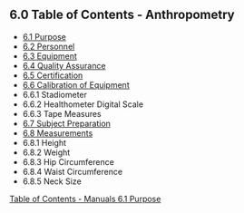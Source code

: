 ## 6.0 Table of Contents - Anthropometry

* [6.1 Purpose](:pages_path:/manuals/anthropometry/6-01-purpose.md)
* [6.2 Personnel](:pages_path:/manuals/anthropometry/6-02-personnel.md)
* [6.3 Equipment](:pages_path:/manuals/anthropometry/6-03-equipment.md)
* [6.4 Quality Assurance](:pages_path:/manuals/anthropometry/6-04-quality-assurance.md)
* [6.5 Certification](:pages_path:/manuals/anthropometry/6-05-certification.md)
* [6.6 Calibration of Equipment](:pages_path:/manuals/anthropometry/6-06-calibration-of-equipment.md)
 * 6.6.1 Stadiometer
 * 6.6.2 Healthometer Digital Scale
 * 6.6.3 Tape Measures
* [6.7 Subject Preparation](:pages_path:/manuals/anthropometry/6-07-subject-preparation.md)
* [6.8 Measurements](:pages_path:/manuals/anthropometry/6-08-measurements.md)
 * 6.8.1 Height
 * 6.8.2 Weight
 * 6.8.3 Hip Circumference
 * 6.8.4 Waist Circumference
 * 6.8.5 Neck Size


<div class="center">
<div class="btn-group">
  <a href=":pages_path:/manuals/manual-toc.md"
 class="btn btn-default">
    <span class="glyphicon glyphicon-chevron-up"></span>
    Table of Contents - Manuals
  </a>

  <a href=":pages_path:/manuals/anthropometry/6-01-purpose.md" class="btn btn-success">
    6.1 Purpose
    <span class="glyphicon glyphicon-chevron-right"></span>
  </a>
</div>
</div>
